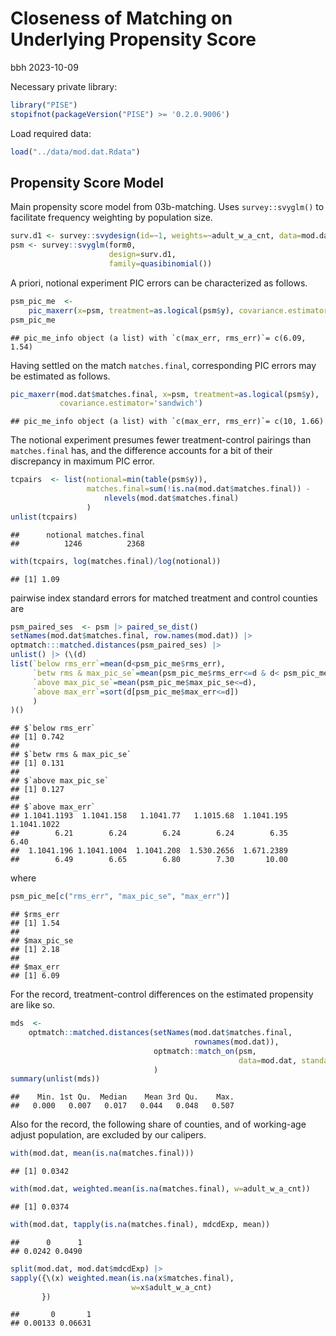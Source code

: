 Closeness of Matching on Underlying Propensity Score
================
bbh
2023-10-09

Necessary private library:

``` r
library("PISE")
stopifnot(packageVersion("PISE") >= '0.2.0.9006')
```

Load required data:

``` r
load("../data/mod.dat.Rdata")
```

## Propensity Score Model

Main propensity score model from 03b-matching. Uses `survey::svyglm()`
to facilitate frequency weighting by population size.

``` r
surv.d1 <- survey::svydesign(id=~1, weights=~adult_w_a_cnt, data=mod.dat)
psm <- survey::svyglm(form0,
                      design=surv.d1,
                      family=quasibinomial())
```

A priori, notional experiment PIC errors can be characterized as
follows.

``` r
psm_pic_me  <-
    pic_maxerr(x=psm, treatment=as.logical(psm$y), covariance.estimator='sandwich')
psm_pic_me
```

    ## pic_me_info object (a list) with `c(max_err, rms_err)`= c(6.09, 1.54)

Having settled on the match `matches.final`, corresponding PIC errors
may be estimated as follows.

``` r
pic_maxerr(mod.dat$matches.final, x=psm, treatment=as.logical(psm$y),
           covariance.estimator='sandwich')
```

    ## pic_me_info object (a list) with `c(max_err, rms_err)`= c(10, 1.66)

The notional experiment presumes fewer treatment-control pairings than
`matches.final` has, and the difference accounts for a bit of their
discrepancy in maximum PIC error.

``` r
tcpairs  <- list(notional=min(table(psm$y)),
                 matches.final=sum(!is.na(mod.dat$matches.final)) -
                     nlevels(mod.dat$matches.final)
                 )
unlist(tcpairs)
```

    ##      notional matches.final 
    ##          1246          2368

``` r
with(tcpairs, log(matches.final)/log(notional))
```

    ## [1] 1.09

pairwise index standard errors for matched treatment and control
counties are

``` r
psm_paired_ses  <- psm |> paired_se_dist()
setNames(mod.dat$matches.final, row.names(mod.dat)) |>
optmatch:::matched.distances(psm_paired_ses) |>
unlist() |> (\(d) 
list(`below rms_err`=mean(d<psm_pic_me$rms_err),
     `betw rms & max_pic_se`=mean(psm_pic_me$rms_err<=d & d< psm_pic_me$max_pic_se),
     `above max_pic_se`=mean(psm_pic_me$max_pic_se<=d),
     `above max_err`=sort(d[psm_pic_me$max_err<=d])
     )
)()
```

    ## $`below rms_err`
    ## [1] 0.742
    ## 
    ## $`betw rms & max_pic_se`
    ## [1] 0.131
    ## 
    ## $`above max_pic_se`
    ## [1] 0.127
    ## 
    ## $`above max_err`
    ## 1.1041.1193  1.1041.158   1.1041.77   1.1015.68  1.1041.195 1.1041.1022 
    ##        6.21        6.24        6.24        6.24        6.35        6.40 
    ##  1.1041.196 1.1041.1004  1.1041.208  1.530.2656  1.671.2389 
    ##        6.49        6.65        6.80        7.30       10.00

where

``` r
psm_pic_me[c("rms_err", "max_pic_se", "max_err")]
```

    ## $rms_err
    ## [1] 1.54
    ## 
    ## $max_pic_se
    ## [1] 2.18
    ## 
    ## $max_err
    ## [1] 6.09

For the record, treatment-control differences on the estimated
propensity are like so.

``` r
mds  <-
    optmatch::matched.distances(setNames(mod.dat$matches.final,
                                         rownames(mod.dat)),
                                optmatch::match_on(psm,
                                                   data=mod.dat, standardization.scale=1)
                                )
summary(unlist(mds))
```

    ##    Min. 1st Qu.  Median    Mean 3rd Qu.    Max. 
    ##   0.000   0.007   0.017   0.044   0.048   0.507

Also for the record, the following share of counties, and of working-age
adjust population, are excluded by our calipers.

``` r
with(mod.dat, mean(is.na(matches.final)))
```

    ## [1] 0.0342

``` r
with(mod.dat, weighted.mean(is.na(matches.final), w=adult_w_a_cnt))
```

    ## [1] 0.0374

``` r
with(mod.dat, tapply(is.na(matches.final), mdcdExp, mean))
```

    ##      0      1 
    ## 0.0242 0.0490

``` r
split(mod.dat, mod.dat$mdcdExp) |>
sapply({\(x) weighted.mean(is.na(x$matches.final),
                           w=x$adult_w_a_cnt)
       })
```

    ##       0       1 
    ## 0.00133 0.06631
